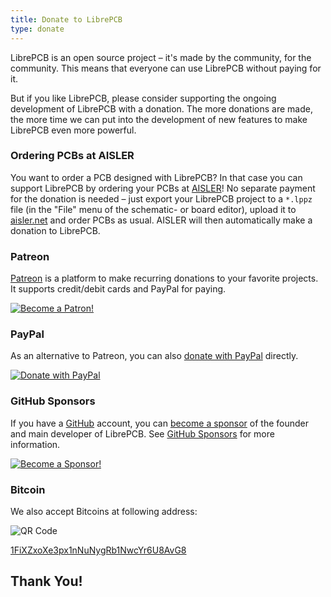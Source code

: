 ```yaml
---
title: Donate to LibrePCB
type: donate
---
```


LibrePCB is an open source project – it's made by the community, for the
community. This means that everyone can use LibrePCB without paying for it.

But if you like LibrePCB, please consider supporting the ongoing development of
LibrePCB with a donation. The more donations are made, the more time we can put
into the development of new features to make LibrePCB even more powerful.


### Ordering PCBs at AISLER

You want to order a PCB designed with LibrePCB? In that case you can support
LibrePCB by ordering your PCBs at
[AISLER](https://aisler.net/partners/librepcb)! No separate payment for the
donation is needed – just export your LibrePCB project to a `*.lppz` file (in
the "File" menu of the schematic- or board editor), upload it to
[aisler.net](https://aisler.net/partners/librepcb) and order PCBs as usual.
AISLER will then automatically make a donation to LibrePCB.


### Patreon

[Patreon](https://www.patreon.com/librepcb) is a platform to make recurring
donations to your favorite projects. It supports credit/debit cards and PayPal
for paying.

[![Become a Patron!](/img/become_a_patron_button.png)](https://www.patreon.com/bePatron?u=5128815)


### PayPal

As an alternative to Patreon, you can also
[donate with PayPal](https://www.paypal.com/cgi-bin/webscr?cmd=_s-xclick&hosted_button_id=8DQ5P4TS992Q4&source=url)
directly.

[![Donate with PayPal](/img/donate_paypal_button.gif)](https://www.paypal.com/cgi-bin/webscr?cmd=_s-xclick&hosted_button_id=8DQ5P4TS992Q4&source=url)


### GitHub Sponsors

If you have a [GitHub](https://github.com) account, you can
[become a sponsor](https://github.com/sponsors/ubruhin) of the founder and
main developer of LibrePCB. See [GitHub Sponsors](https://github.com/sponsors)
for more information.

[![Become a Sponsor!](/img/become_a_sponsor_button.png)](https://github.com/sponsors/ubruhin)


### Bitcoin

We also accept Bitcoins at following address:

![QR Code](/img/donate_bitcoin_qrcode.png)

[1FiXZxoXe3px1nNuNygRb1NwcYr6U8AvG8](bitcoin:1FiXZxoXe3px1nNuNygRb1NwcYr6U8AvG8)

## Thank You!
